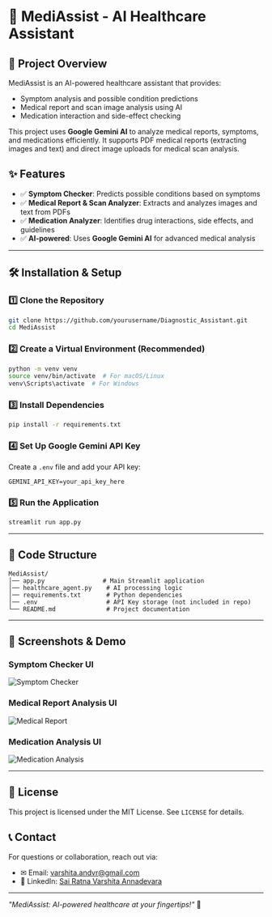 # 🏥 MediAssist - AI Healthcare Assistant

## 📌 Project Overview
MediAssist is an AI-powered healthcare assistant that provides:
- Symptom analysis and possible condition predictions
- Medical report and scan image analysis using AI
- Medication interaction and side-effect checking

This project uses **Google Gemini AI** to analyze medical reports, symptoms, and medications efficiently. It supports PDF medical reports (extracting images and text) and direct image uploads for medical scan analysis.

## ✨ Features
- ✅ **Symptom Checker**: Predicts possible conditions based on symptoms
- ✅ **Medical Report & Scan Analyzer**: Extracts and analyzes images and text from PDFs
- ✅ **Medication Analyzer**: Identifies drug interactions, side effects, and guidelines
- ✅ **AI-powered**: Uses **Google Gemini AI** for advanced medical analysis

---

## 🛠️ Installation & Setup

### 1️⃣ Clone the Repository
```bash
git clone https://github.com/yourusername/Diagnostic_Assistant.git
cd MediAssist
```

### 2️⃣ Create a Virtual Environment (Recommended)
```bash
python -m venv venv
source venv/bin/activate  # For macOS/Linux
venv\Scripts\activate  # For Windows
```

### 3️⃣ Install Dependencies
```bash
pip install -r requirements.txt
```

### 4️⃣ Set Up Google Gemini API Key
Create a `.env` file and add your API key:
```plaintext
GEMINI_API_KEY=your_api_key_here
```

### 5️⃣ Run the Application
```bash
streamlit run app.py
```

---

## 🔧 Code Structure
```
MediAssist/
│── app.py                # Main Streamlit application
│── healthcare_agent.py    # AI processing logic
│── requirements.txt       # Python dependencies
│── .env                   # API Key storage (not included in repo)
└── README.md              # Project documentation
```



---

## 📸 Screenshots & Demo
### Symptom Checker UI
![Symptom Checker](assets/symptom_checker.png)

### Medical Report Analysis UI
![Medical Report](assets/medical_report.png)

### Medication Analysis UI
![Medication Analysis](assets/medical_report.png)

---

## 📜 License
This project is licensed under the MIT License. See `LICENSE` for details.

## 📞 Contact
For questions or collaboration, reach out via:
- ✉ Email: varshita.andvr@gmail.com
- 🔗 LinkedIn: [Sai Ratna Varshita Annadevara](https://www.linkedin.com/in/sai-ratna-varshita-annadevara-3a22b0259)

---

_"MediAssist: AI-powered healthcare at your fingertips!"_ 🚀
